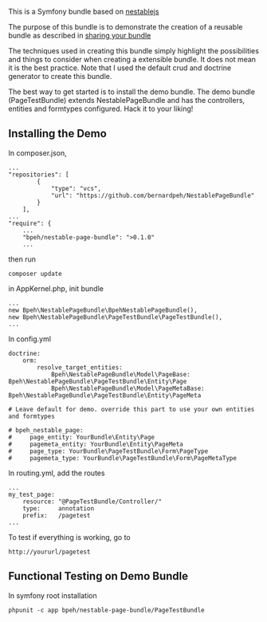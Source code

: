This is a Symfony bundle based on [nestablejs](https://github.com/BeFiveINFO/Nestable) 

The purpose of this bundle is to demonstrate the creation of a reusable bundle as described in [sharing your bundle](http://practicalsymfony.com/chapter-18-sharing-your-bundle)

The techniques used in creating this bundle simply highlight the possibilities and things to consider when creating a extensible bundle. It does not mean it is the best practice. Note that I used the default crud and doctrine generator to create this bundle. 

The best way to get started is to install the demo bundle. The demo bundle (PageTestBundle) extends NestablePageBundle and has the controllers, entities and formtypes configured. Hack it to your liking!

## Installing the Demo

In composer.json,

```
...
"repositories": [
        {
            "type": "vcs",
            "url": "https://github.com/bernardpeh/NestablePageBundle"
        }
    ],
...
"require": {
    ...
    "bpeh/nestable-page-bundle": ">0.1.0"
    ...
```

then run

```
composer update
```

in AppKernel.php, init bundle

```
...
new Bpeh\NestablePageBundle\BpehNestablePageBundle(),
new Bpeh\NestablePageBundle\PageTestBundle\PageTestBundle(),
...
```

In config.yml

```
doctrine:
    orm:
        resolve_target_entities:
            Bpeh\NestablePageBundle\Model\PageBase: Bpeh\NestablePageBundle\PageTestBundle\Entity\Page
            Bpeh\NestablePageBundle\Model\PageMetaBase: Bpeh\NestablePageBundle\PageTestBundle\Entity\PageMeta

# Leave default for demo. override this part to use your own entities and formtypes

# bpeh_nestable_page:
#     page_entity: YourBundle\Entity\Page
#     pagemeta_entity: YourBundle\Entity\PageMeta
#     page_type: YourBundle\PageTestBundle\Form\PageType
#     pagemeta_type: YourBundle\PageTestBundle\Form\PageMetaType
```

In routing.yml, add the routes


```
...
my_test_page:
    resource: "@PageTestBundle/Controller/"
    type:     annotation
    prefix:   /pagetest
...
```

To test if everything is working, go to

```
http://yoururl/pagetest
```

## Functional Testing on Demo Bundle

In symfony root installation

```
phpunit -c app bpeh/nestable-page-bundle/PageTestBundle
```

